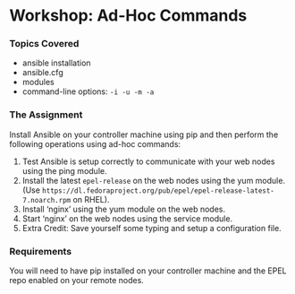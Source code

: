 # Workshop: Ad-Hoc Commands

### Topics Covered

* ansible installation
* ansible.cfg
* modules
* command-line options: ```-i -u -m -a```

### The Assignment

Install Ansible on your controller machine using pip and then perform the following operations using ad-hoc commands:

1. Test Ansible is setup correctly to communicate with your web nodes using the ping module.
1. Install the latest `epel-release` on the web nodes using the yum module. (Use `https://dl.fedoraproject.org/pub/epel/epel-release-latest-7.noarch.rpm` on RHEL).
1. Install ‘nginx’ using the yum module on the web nodes.
1. Start ‘nginx’ on the web nodes using the service module.
1. Extra Credit: Save yourself some typing and setup a configuration file.

### Requirements

You will need to have pip installed on your controller machine and the EPEL repo enabled on your remote nodes.
